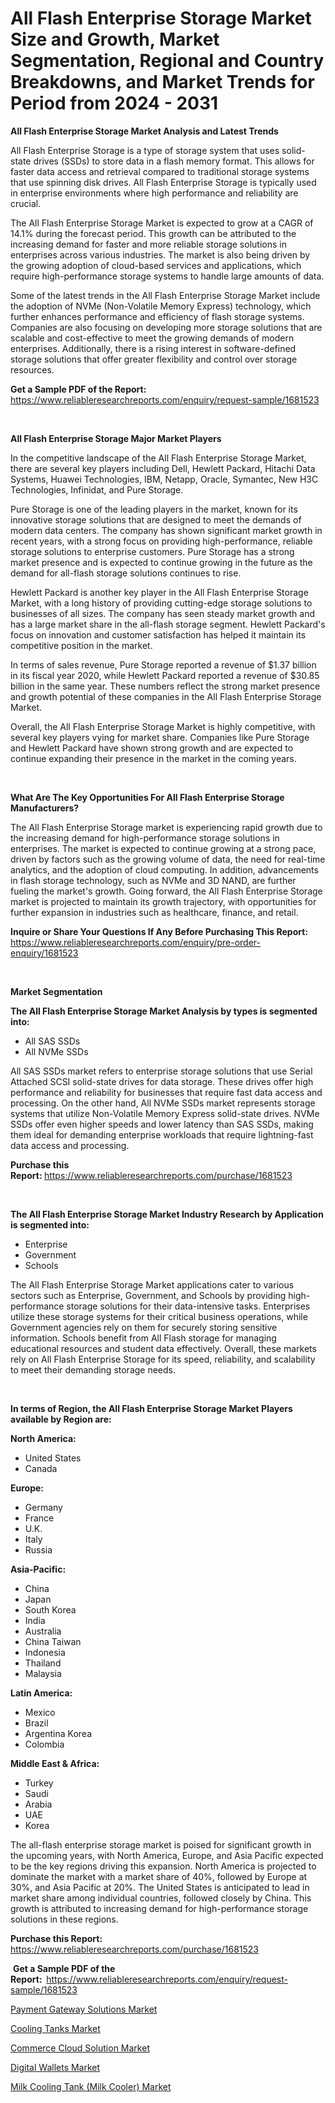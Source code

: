 <p><h1>All Flash Enterprise Storage Market Size and Growth, Market Segmentation, Regional and Country Breakdowns, and Market Trends for Period from 2024 -  2031</h1></p><p><strong>All Flash Enterprise Storage Market Analysis and Latest Trends</strong></p>
<p><p>All Flash Enterprise Storage is a type of storage system that uses solid-state drives (SSDs) to store data in a flash memory format. This allows for faster data access and retrieval compared to traditional storage systems that use spinning disk drives. All Flash Enterprise Storage is typically used in enterprise environments where high performance and reliability are crucial.</p><p>The All Flash Enterprise Storage Market is expected to grow at a CAGR of 14.1% during the forecast period. This growth can be attributed to the increasing demand for faster and more reliable storage solutions in enterprises across various industries. The market is also being driven by the growing adoption of cloud-based services and applications, which require high-performance storage systems to handle large amounts of data.</p><p>Some of the latest trends in the All Flash Enterprise Storage Market include the adoption of NVMe (Non-Volatile Memory Express) technology, which further enhances performance and efficiency of flash storage systems. Companies are also focusing on developing more storage solutions that are scalable and cost-effective to meet the growing demands of modern enterprises. Additionally, there is a rising interest in software-defined storage solutions that offer greater flexibility and control over storage resources.</p></p>
<p><strong>Get a Sample PDF of the Report:&nbsp;</strong> <a href="https://www.reliableresearchreports.com/enquiry/request-sample/1681523">https://www.reliableresearchreports.com/enquiry/request-sample/1681523</a></p>
<p>&nbsp;</p>
<p><strong>All Flash Enterprise Storage Major Market Players</strong></p>
<p><p>In the competitive landscape of the All Flash Enterprise Storage Market, there are several key players including Dell, Hewlett Packard, Hitachi Data Systems, Huawei Technologies, IBM, Netapp, Oracle, Symantec, New H3C Technologies, Infinidat, and Pure Storage. </p><p>Pure Storage is one of the leading players in the market, known for its innovative storage solutions that are designed to meet the demands of modern data centers. The company has shown significant market growth in recent years, with a strong focus on providing high-performance, reliable storage solutions to enterprise customers. Pure Storage has a strong market presence and is expected to continue growing in the future as the demand for all-flash storage solutions continues to rise.</p><p>Hewlett Packard is another key player in the All Flash Enterprise Storage Market, with a long history of providing cutting-edge storage solutions to businesses of all sizes. The company has seen steady market growth and has a large market share in the all-flash storage segment. Hewlett Packard's focus on innovation and customer satisfaction has helped it maintain its competitive position in the market.</p><p>In terms of sales revenue, Pure Storage reported a revenue of $1.37 billion in its fiscal year 2020, while Hewlett Packard reported a revenue of $30.85 billion in the same year. These numbers reflect the strong market presence and growth potential of these companies in the All Flash Enterprise Storage Market.</p><p>Overall, the All Flash Enterprise Storage Market is highly competitive, with several key players vying for market share. Companies like Pure Storage and Hewlett Packard have shown strong growth and are expected to continue expanding their presence in the market in the coming years.</p></p>
<p>&nbsp;</p>
<p><strong>What Are The Key Opportunities For All Flash Enterprise Storage Manufacturers?</strong></p>
<p><p>The All Flash Enterprise Storage market is experiencing rapid growth due to the increasing demand for high-performance storage solutions in enterprises. The market is expected to continue growing at a strong pace, driven by factors such as the growing volume of data, the need for real-time analytics, and the adoption of cloud computing. In addition, advancements in flash storage technology, such as NVMe and 3D NAND, are further fueling the market's growth. Going forward, the All Flash Enterprise Storage market is projected to maintain its growth trajectory, with opportunities for further expansion in industries such as healthcare, finance, and retail.</p></p>
<p><strong>Inquire or Share Your Questions If Any Before Purchasing This Report:</strong> <a href="https://www.reliableresearchreports.com/enquiry/pre-order-enquiry/1681523">https://www.reliableresearchreports.com/enquiry/pre-order-enquiry/1681523</a></p>
<p>&nbsp;</p>
<p><strong>Market Segmentation</strong></p>
<p><strong>The All Flash Enterprise Storage Market Analysis by types is segmented into:</strong></p>
<p><ul><li>All SAS SSDs</li><li>All NVMe SSDs</li></ul></p>
<p><p>All SAS SSDs market refers to enterprise storage solutions that use Serial Attached SCSI solid-state drives for data storage. These drives offer high performance and reliability for businesses that require fast data access and processing. On the other hand, All NVMe SSDs market represents storage systems that utilize Non-Volatile Memory Express solid-state drives. NVMe SSDs offer even higher speeds and lower latency than SAS SSDs, making them ideal for demanding enterprise workloads that require lightning-fast data access and processing.</p></p>
<p><strong>Purchase this Report:&nbsp;</strong><a href="https://www.reliableresearchreports.com/purchase/1681523">https://www.reliableresearchreports.com/purchase/1681523</a></p>
<p>&nbsp;</p>
<p><strong>The All Flash Enterprise Storage Market Industry Research by Application is segmented into:</strong></p>
<p><ul><li>Enterprise</li><li>Government</li><li>Schools</li></ul></p>
<p><p>The All Flash Enterprise Storage Market applications cater to various sectors such as Enterprise, Government, and Schools by providing high-performance storage solutions for their data-intensive tasks. Enterprises utilize these storage systems for their critical business operations, while Government agencies rely on them for securely storing sensitive information. Schools benefit from All Flash storage for managing educational resources and student data effectively. Overall, these markets rely on All Flash Enterprise Storage for its speed, reliability, and scalability to meet their demanding storage needs.</p></p>
<p>&nbsp;</p>
<p><strong>In terms of Region, the All Flash Enterprise Storage Market Players available by Region are:</strong></p>
<p>
    <p> <strong> North America: </strong>
        <ul>
            <li>United States</li>
            <li>Canada</li>
        </ul>
        </p> 
    <p> <strong> Europe: </strong>
        <ul>
            <li>Germany</li>
            <li>France</li>
            <li>U.K.</li>
            <li>Italy</li>
            <li>Russia</li>
        </ul>
        </p> 
    <p> <strong> Asia-Pacific: </strong>
        <ul>
            <li>China</li>
            <li>Japan</li>
            <li>South Korea</li>
            <li>India</li>
            <li>Australia</li>
            <li>China Taiwan</li>
            <li>Indonesia</li>
            <li>Thailand</li>
            <li>Malaysia</li>
        </ul>
        </p> 
    <p> <strong> Latin America: </strong>
        <ul>
            <li>Mexico</li>
            <li>Brazil</li>
            <li>Argentina Korea</li>
            <li>Colombia</li>
        </ul>
        </p> 
    <p> <strong> Middle East & Africa: </strong>
        <ul>
            <li>Turkey</li>
            <li>Saudi</li>
            <li>Arabia</li>
            <li>UAE</li>
            <li>Korea</li>
        </ul>
    </p>
    </p>
<p><p>The all-flash enterprise storage market is poised for significant growth in the upcoming years, with North America, Europe, and Asia Pacific expected to be the key regions driving this expansion. North America is projected to dominate the market with a market share of 40%, followed by Europe at 30%, and Asia Pacific at 20%. The United States is anticipated to lead in market share among individual countries, followed closely by China. This growth is attributed to increasing demand for high-performance storage solutions in these regions.</p></p>
<p><strong>Purchase this Report: </strong><a href="https://www.reliableresearchreports.com/purchase/1681523">https://www.reliableresearchreports.com/purchase/1681523</a></p>
<p>&nbsp;<strong>Get a Sample PDF of the Report:&nbsp;&nbsp;</strong><a href="https://www.reliableresearchreports.com/enquiry/request-sample/1681523">https://www.reliableresearchreports.com/enquiry/request-sample/1681523</a></p>
<p><strong></strong></p>
<p><p><a href="https://medium.com/@peterm12562/payment-gateway-solutions-market-size-market-outlook-and-market-forecast-2024-to-2031-602a81de35f8">Payment Gateway Solutions Market</a></p><p><a href="https://github.com/prosalinda88/Market-Research-Report-List-3/blob/main/cooling-tanks-market.md">Cooling Tanks Market</a></p><p><a href="https://medium.com/@malcomw102036/commerce-cloud-solution-market-share-evolution-and-market-growth-trends-2024-2031-722ffbd3e712">Commerce Cloud Solution Market</a></p><p><a href="https://medium.com/@peterm12562/digital-wallets-market-insight-market-trends-growth-forecasted-from-2024-to-2031-1f42514aefbd">Digital Wallets Market</a></p><p><a href="https://github.com/globismark/Market-Research-Report-List-2/blob/main/milk-cooling-tank-milk-cooler-market.md">Milk Cooling Tank (Milk Cooler) Market</a></p></p>